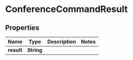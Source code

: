 

# ConferenceCommandResult


## Properties

Name | Type | Description | Notes
------------ | ------------- | ------------- | -------------
**result** | **String** |  | 



